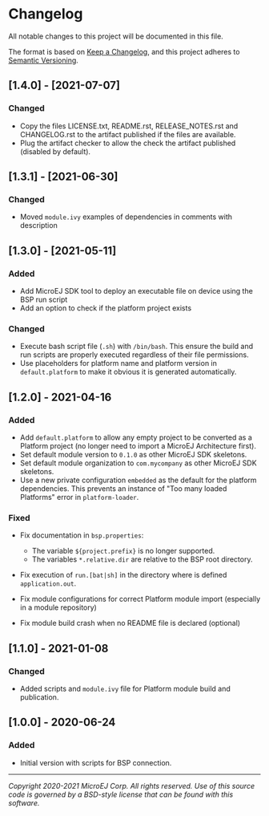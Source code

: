 # Changelog

All notable changes to this project will be documented in this file.

The format is based on [Keep a Changelog](https://keepachangelog.com/en/1.0.0/),
and this project adheres to [Semantic Versioning](https://semver.org/spec/v2.0.0.html).

## [1.4.0] - [2021-07-07]

### Changed

- Copy the files LICENSE.txt, README.rst, RELEASE_NOTES.rst and CHANGELOG.rst to the artifact published if the files are available.
- Plug the artifact checker to allow the check the artifact published (disabled by default).

## [1.3.1] - [2021-06-30]

### Changed

- Moved `module.ivy` examples of dependencies in comments with description

## [1.3.0] - [2021-05-11]

### Added

- Add MicroEJ SDK tool to deploy an executable file on device using the BSP run script
- Add an option to check if the platform project exists

### Changed

- Execute bash script file (`.sh`) with `/bin/bash`.  This ensure the build and run scripts are properly executed regardless of their file permissions.
- Use placeholders for platform name and platform version in `default.platform` to make it obvious it is generated automatically.

## [1.2.0] - 2021-04-16

### Added

- Add `default.platform` to allow any empty project to be converted as a Platform project (no longer need to import a MicroEJ Architecture first).
- Set default module version to `0.1.0` as other MicroEJ SDK skeletons.
- Set default module organization to `com.mycompany` as other MicroEJ SDK skeletons.
- Use a new private configuration ``embedded`` as the default for the platform dependencies.  This prevents an instance of "Too many loaded Platforms" error in `platform-loader`.

### Fixed

- Fix documentation in `bsp.properties`:

  - The variable `${project.prefix}` is no longer supported.
  - The variables ``*.relative.dir`` are relative to the BSP root directory.

- Fix execution of `run.[bat|sh]` in the directory where is defined `application.out`.
- Fix module configurations for correct Platform module import (especially in a module repository)
- Fix module build crash when no README file is declared (optional)

## [1.1.0] - 2021-01-08

### Changed

 - Added scripts and `module.ivy` file for Platform module build and publication.

## [1.0.0] - 2020-06-24

### Added

  - Initial version with scripts for BSP connection.
  
---
_Copyright 2020-2021 MicroEJ Corp. All rights reserved._
_Use of this source code is governed by a BSD-style license that can be found with this software._
